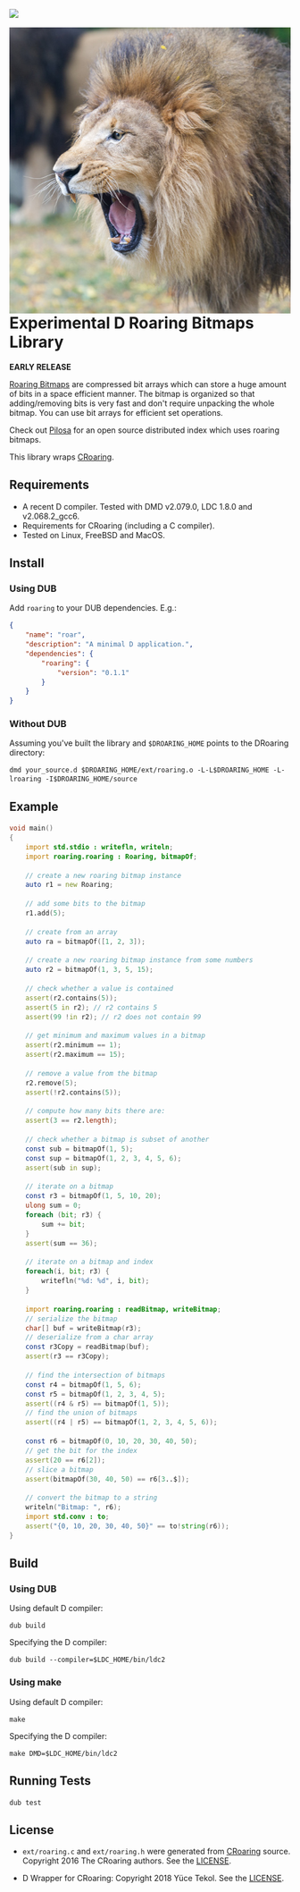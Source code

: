 <a href="https://travis-ci.org/yuce/droaring"><img src="https://api.travis-ci.org/yuce/droaring.svg?branch=master"></a>

<img src="https://github.com/yuce/yuce.github.io/blob/master/roaring.jpg" style="float: right" align="right" height="512">

# Experimental D Roaring Bitmaps Library

**EARLY RELEASE**

[Roaring Bitmaps](http://roaringbitmap.org) are compressed bit arrays which can store a huge amount of bits in a space efficient manner. The bitmap is organized so that adding/removing bits is very fast and don't require unpacking the whole bitmap. You can use bit arrays for efficient set operations.

Check out [Pilosa](https://www.pilosa.com) for an open source distributed index which uses roaring bitmaps.

This library wraps [CRoaring](https://github.com/RoaringBitmap/CRoaring).


## Requirements

* A recent D compiler. Tested with DMD v2.079.0, LDC 1.8.0 and v2.068.2_gcc6.
* Requirements for CRoaring (including a C compiler).
* Tested on Linux, FreeBSD and MacOS.

## Install

### Using DUB

Add `roaring` to your DUB dependencies. E.g.:
```json
{
    "name": "roar",
    "description": "A minimal D application.",
    "dependencies": {
        "roaring": {
            "version": "0.1.1"
        }
    }
}
```

### Without DUB

Assuming you've built the library and `$DROARING_HOME` points to the DRoaring directory:

```
dmd your_source.d $DROARING_HOME/ext/roaring.o -L-L$DROARING_HOME -L-lroaring -I$DROARING_HOME/source
```

## Example
```d
void main()
{
    import std.stdio : writefln, writeln;
    import roaring.roaring : Roaring, bitmapOf;

    // create a new roaring bitmap instance
    auto r1 = new Roaring;

    // add some bits to the bitmap
    r1.add(5);

    // create from an array
    auto ra = bitmapOf([1, 2, 3]);
    
    // create a new roaring bitmap instance from some numbers
    auto r2 = bitmapOf(1, 3, 5, 15);
    
    // check whether a value is contained
    assert(r2.contains(5));
    assert(5 in r2); // r2 contains 5
    assert(99 !in r2); // r2 does not contain 99

    // get minimum and maximum values in a bitmap
    assert(r2.minimum == 1);
    assert(r2.maximum == 15);

    // remove a value from the bitmap
    r2.remove(5);
    assert(!r2.contains(5));
    
    // compute how many bits there are:
    assert(3 == r2.length);

    // check whether a bitmap is subset of another
    const sub = bitmapOf(1, 5);
    const sup = bitmapOf(1, 2, 3, 4, 5, 6);
    assert(sub in sup);

    // iterate on a bitmap
    const r3 = bitmapOf(1, 5, 10, 20);
    ulong sum = 0;
    foreach (bit; r3) {
        sum += bit;
    }
    assert(sum == 36);

    // iterate on a bitmap and index
    foreach(i, bit; r3) {
        writefln("%d: %d", i, bit);
    }

    import roaring.roaring : readBitmap, writeBitmap;
    // serialize the bitmap
    char[] buf = writeBitmap(r3);
    // deserialize from a char array
    const r3Copy = readBitmap(buf);
    assert(r3 == r3Copy);

    // find the intersection of bitmaps
    const r4 = bitmapOf(1, 5, 6);
    const r5 = bitmapOf(1, 2, 3, 4, 5);
    assert((r4 & r5) == bitmapOf(1, 5));
    // find the union of bitmaps
    assert((r4 | r5) == bitmapOf(1, 2, 3, 4, 5, 6));

    const r6 = bitmapOf(0, 10, 20, 30, 40, 50);
    // get the bit for the index
    assert(20 == r6[2]);
    // slice a bitmap
    assert(bitmapOf(30, 40, 50) == r6[3..$]);

    // convert the bitmap to a string
    writeln("Bitmap: ", r6);
    import std.conv : to;
    assert("{0, 10, 20, 30, 40, 50}" == to!string(r6));
}
```

## Build

### Using DUB

Using default D compiler:

```
dub build
```

Specifying the D compiler:
```
dub build --compiler=$LDC_HOME/bin/ldc2
```

### Using make

Using default D compiler:

```
make
```

Specifying the D compiler:
```
make DMD=$LDC_HOME/bin/ldc2
```

## Running Tests

```
dub test
```

## License

* `ext/roaring.c` and `ext/roaring.h` were generated from [CRoaring](https://github.com/RoaringBitmap/CRoaring/) source. Copyright 2016 The CRoaring authors. See the [LICENSE](https://github.com/RoaringBitmap/CRoaring/blob/master/LICENSE).

* D Wrapper for CRoaring: Copyright 2018 Yüce Tekol. See the [LICENSE](https://github.com/yuce/droaring/blob/master/LICENSE).
